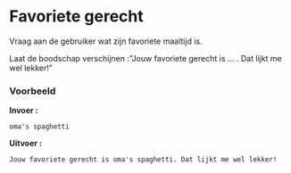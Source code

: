 # Favoriete gerecht

Vraag aan de gebruiker wat zijn favoriete maaltijd is.

Laat de boodschap verschijnen :”Jouw favoriete gerecht is … . Dat lijkt me wel lekker!”

### Voorbeeld

**Invoer :**

    oma's spaghetti

**Uitvoer :**

    Jouw favoriete gerecht is oma's spaghetti. Dat lijkt me wel lekker!
